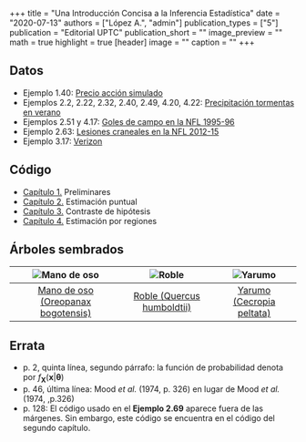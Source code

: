 +++
title = "Una Introducción Concisa a la Inferencia Estadística"
date = "2020-07-13"
authors = ["López A.", "admin"]
publication_types = ["5"]
publication = "Editorial UPTC"
publication_short = ""
image_preview = ""
math = true
highlight = true
[header]
image = ""
caption = ""
+++

## Datos

* Ejemplo 1.40: [Precio acción simulado](https://alexrojas.netlify.com/Data/Inf/PrecioAccionSimulado.csv)
* Ejemplos 2.2, 2.22, 2.32, 2.40, 2.49, 4.20, 4.22: [Precipitación tormentas en verano](https://alexrojas.netlify.com/Data/Inf/LluviaIllinois.csv)
* Ejemplos 2.51 y 4.17: [Goles de campo en la NFL 1995-96](https://alexrojas.netlify.com/Data/Inf/nflK.csv)
* Ejemplo 2.63: [Lesiones craneales en la NFL 2012-15](https://alexrojas.netlify.com/Data/Inf/NFL.csv)
* Ejemplo 3.17: [Verizon](https://alexrojas.netlify.com/Data/Inf/Verizon.csv)

## Código

* [Capítulo 1.](https://alexrojas.netlify.com/code/Inf/Infcap1.R) Preliminares
* [Capítulo 2.](https://alexrojas.netlify.com/code/Inf/Infcap2.R) Estimación puntual
* [Capítulo 3.](https://alexrojas.netlify.com/code/Inf/Infcap3.R) Contraste de hipótesis
* [Capítulo 4.](https://alexrojas.netlify.com/code/Inf/Infcap4.R) Estimación por regiones

## Árboles sembrados

![Mano de oso](https://alexrojas.netlify.app/media/manodeoso.jpg)| ![Roble](https://alexrojas.netlify.app/media/roble.jpg) | ![Yarumo](https://alexrojas.netlify.app/media/yarumo.jpg)
:---:|:---:|:---:
[Mano de oso (Oreopanax bogotensis)](https://es.wikipedia.org/wiki/Oreopanax_bogotensis) | [Roble (Quercus humboldtii)](https://es.wikipedia.org/wiki/Quercus_humboldtii)| [Yarumo (Cecropia peltata)](https://es.wikipedia.org/wiki/Cecropia_peltata) 

## Errata

* p. 2, quinta línea, segundo párrafo: la función de probabilidad denota por $f_{\mathbf{X}}(\mathbf{x}|\pmb{{\theta}})$
* p. 46, última línea: Mood *et al.* (1974, p. 326) en lugar de Mood *et al.* (1974, ,p.326)
* p. 128: El código usado en el **Ejemplo 2.69** aparece fuera de las márgenes. Sin embargo, este código se encuentra en el código del segundo capítulo.
